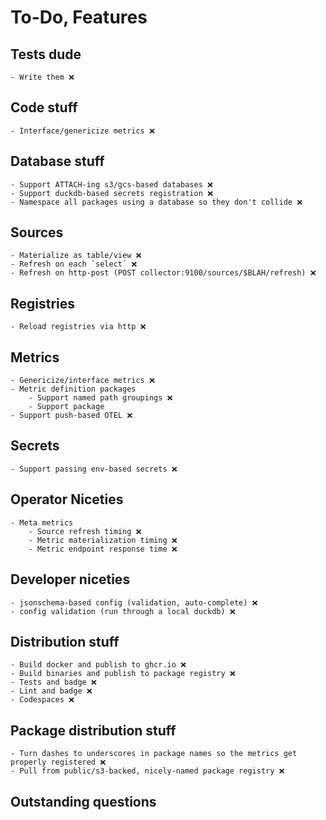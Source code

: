 
# To-Do, Features

## Tests dude
    - Write them ❌

## Code stuff
    - Interface/genericize metrics ❌

## Database stuff
    - Support ATTACH-ing s3/gcs-based databases ❌
    - Support duckdb-based secrets registration ❌
    - Namespace all packages using a database so they don't collide ❌

## Sources
    - Materialize as table/view ❌
    - Refresh on each `select` ❌
    - Refresh on http-post (POST collector:9100/sources/$BLAH/refresh) ❌

## Registries
    - Reload registries via http ❌

## Metrics
    - Genericize/interface metrics ❌
    - Metric definition packages
        - Support named path groupings ❌
        - Support package
    - Support push-based OTEL ❌

## Secrets
    - Support passing env-based secrets ❌

## Operator Niceties
    - Meta metrics
        - Source refresh timing ❌
        - Metric materialization timing ❌
        - Metric endpoint response time ❌

## Developer niceties
    - jsonschema-based config (validation, auto-complete) ❌
    - config validation (run through a local duckdb) ❌

## Distribution stuff
    - Build docker and publish to ghcr.io ❌
    - Build binaries and publish to package registry ❌
    - Tests and badge ❌
    - Lint and badge ❌
    - Codespaces ❌

## Package distribution stuff
    - Turn dashes to underscores in package names so the metrics get properly registered ❌
    - Pull from public/s3-backed, nicely-named package registry ❌

## Outstanding questions

